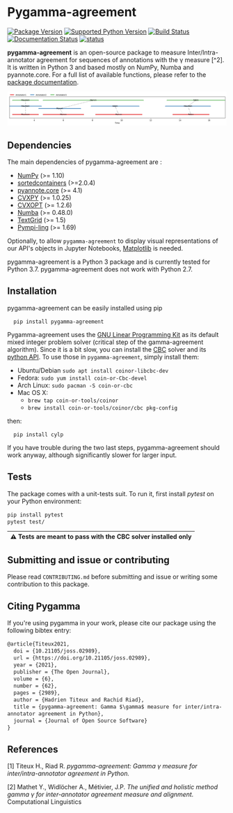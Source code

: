 Pygamma-agreement
=============

[![Package Version](https://img.shields.io/pypi/v/pygamma-agreement)](https://pypi.org/project/pygamma-agreement/)
[![Supported Python Version](https://img.shields.io/pypi/pyversions/pygamma-agreement)](https://pypi.org/project/pygamma-agreement/)
[![Build Status](https://travis-ci.com/bootphon/pygamma-agreement.svg?branch=master?token=RBFAQCRfvbxdpaEByTFc&branch=master)](https://travis-ci.com/bootphon/pygamma-agreement/)
[![Documentation Status](https://readthedocs.org/projects/pygamma-agreement/badge/?version=latest)](https://pygamma-agreement.readthedocs.io/en/latest/?badge=latest)
[![status](https://joss.theoj.org/papers/d54271e471b25775e95ebcfc9bcf2493/status.svg)](https://joss.theoj.org/papers/d54271e471b25775e95ebcfc9bcf2493)

**pygamma-agreement** is an open-source package to measure Inter/Intra-annotator 
agreement for sequences of annotations with the γ measure [^2]. It is written in 
Python 3 and based mostly on NumPy, Numba and pyannote.core. For a full list of
 available functions, please refer to the [package documentation](https://pygamma-agreement.readthedocs.io/en/latest/).

![Alignment Example](docs/source/images/best_alignment.png)


## Dependencies

The main dependencies of pygamma-agreement are :

* [NumPy](https://numpy.org/) (>= 1.10)
* [sortedcontainers](http://www.grantjenks.com/docs/sortedcontainers/) (>=2.0.4)
* [pyannote.core](http://pyannote.github.io/pyannote-core/) (>= 4.1)
* [CVXPY](https://www.cvxpy.org/) (>= 1.0.25)
* [CVXOPT](http://cvxopt.org/) (>= 1.2.6)
* [Numba](https://numba.pydata.org/) (>= 0.48.0)
* [TextGrid](https://github.com/kylebgorman/textgrid) (>= 1.5)
* [Pympi-ling](https://github.com/dopefishh/pympi) (>= 1.69)

Optionally, to allow `pygamma-agreement` to display visual representations of
our API's objects in Jupyter Notebooks, [Matplotlib](https://matplotlib.org/>) 
is needed.

pygamma-agreement is a Python 3 package and is currently tested for Python 3.7. 
pygamma-agreement does not work with Python 2.7.


## Installation

pygamma-agreement can be easily installed using pip

```shell script
  pip install pygamma-agreement
```

Pygamma-agreement uses the [GNU Linear Programming Kit](https://www.gnu.org/software/glpk/) as its default mixed integer
problem solver (critical step of the gamma-agreement algorithm). Since it is a bit slow, you can install the 
[CBC](https://projects.coin-or.org/Cbc) solver and its [python API](https://mpy.github.io/CyLPdoc/). 
To use those in `pygamma-agreement`, simply install them:

- Ubuntu/Debian  ```sudo apt install coinor-libcbc-dev```
- Fedora: ```sudo yum install coin-or-Cbc-devel```
- Arch Linux: ```sudo pacman -S coin-or-cbc```
- Mac OS X:
    - ```brew tap coin-or-tools/coinor```
    - ```brew install coin-or-tools/coinor/cbc pkg-config```

then:
```shell script
  pip install cylp
```

If you have trouble during the two last steps, pygamma-agreement should work anyway,
although significantly slower for larger input.

## Tests

The package comes with a unit-tests suit. To run it, first install *pytest* on your Python environment:

    pip install pytest
    pytest test/

| ⚠️  Tests are meant to pass with the CBC solver installed only|
|--------------------------------------------------------------|
## Submitting and issue or contributing

Please read `CONTRIBUTING.md` before submitting and issue or writing some contribution 
to this package.

## Citing Pygamma

If you're using pygamma in your work, please cite our package using the following bibtex entry:

```
@article{Titeux2021,
  doi = {10.21105/joss.02989},
  url = {https://doi.org/10.21105/joss.02989},
  year = {2021},
  publisher = {The Open Journal},
  volume = {6},
  number = {62},
  pages = {2989},
  author = {Hadrien Titeux and Rachid Riad},
  title = {pygamma-agreement: Gamma $\gamma$ measure for inter/intra-annotator agreement in Python},
  journal = {Journal of Open Source Software}
}

```

## References

[1] Titeux H., Riad R.
   *pygamma-agreement: Gamma γ measure for inter/intra-annotator agreement in Python.*
           

[2] Mathet Y., Widlöcher A., Métivier, J.P.
   *The unified and holistic method gamma γ for inter-annotator agreement measure and alignment.*
   Computational Linguistics
           
